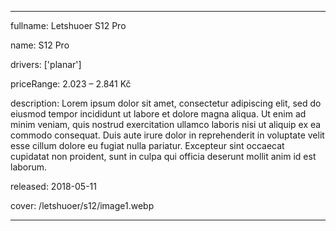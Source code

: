 ---

fullname: Letshuoer S12 Pro

name: S12 Pro

drivers: ['planar'] 

priceRange: 2.023 – 2.841 Kč

description: Lorem ipsum dolor sit amet, consectetur adipiscing elit, sed do eiusmod tempor incididunt ut labore et dolore magna aliqua. Ut enim ad minim veniam, quis nostrud exercitation ullamco laboris nisi ut aliquip ex ea commodo consequat. Duis aute irure dolor in reprehenderit in voluptate velit esse cillum dolore eu fugiat nulla pariatur. Excepteur sint occaecat cupidatat non proident, sunt in culpa qui officia deserunt mollit anim id est laborum.

released: 2018-05-11

cover: /letshuoer/s12/image1.webp

---